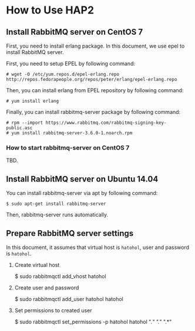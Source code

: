 How to Use HAP2
===============

## Install RabbitMQ server on CentOS 7

First, you need to install erlang package.
In this document, we use epel to install RabbitMQ server.

First, you need to setup EPEL by following command:

    # wget -O /etc/yum.repos.d/epel-erlang.repo http://repos.fedorapeople.org/repos/peter/erlang/epel-erlang.repo

Then, you can install erlang from EPEL repository by following command:

    # yum install erlang

Finally, you can install rabbitmq-server package by following command:

    # rpm --import https://www.rabbitmq.com/rabbitmq-signing-key-public.asc
    # yum install rabbitmq-server-3.6.0-1.noarch.rpm

### How to start rabbitmq-server on CentOS 7

TBD.

## Install RabbitMQ server on Ubuntu 14.04

You can install rabbitmq-server via apt by following command:

    $ sudo apt-get install rabbitmq-server

Then, rabbitmq-server runs automatically.

## Prepare RabbitMQ server settings

In this document, it assumes that virtual host is `hatohol`, user and password is `hatohol`.

1. Create virtual host

    $ sudo rabbitmqctl add_vhost hatohol

2. Create user and password

    $ sudo rabbitmqctl add\_user hatohol hatohol

3. Set permissions to created user

    $ sudo rabbitmqctl set\_permissions -p hatohol hatohol ".*" ".*" ".*"
